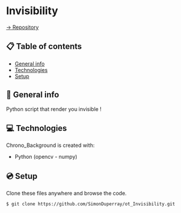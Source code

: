# Invisibility

[-> Repository](https://github.com/SimonDuperray/ot_Invisibility)

## :clipboard: Table of contents
* [General info](#general-info)
* [Technologies](#technologies)
* [Setup](#setup)

## :page_facing_up: General info
Python script that render you invisible !
	
## :computer: Technologies
Chrono_Background is created with:
* Python (opencv - numpy)
	
## :cd: Setup
Clone these files anywhere and browse the code.
```batch
$ git clone https://github.com/SimonDuperray/ot_Invisibility.git
```
